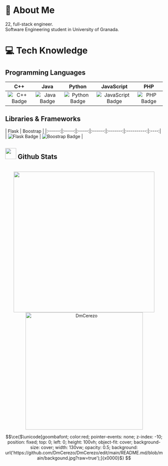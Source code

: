 # 🌅 About Me
22, full-stack engineer. <br> 
Software Engineering student in University of Granada.

# 💻 Tech Knowledge
## Programming Languages
| C++ | Java | Python | JavaScript | PHP |
|:---:|:----:|:------:|:----------:|:---:| 
| ![C++ Badge](https://img.shields.io/badge/c++-%2300599C.svg?style=for-the-badge&logo=c%2B%2B&logoColor=white) | ![Java Badge](https://img.shields.io/badge/java-%23ED8B00.svg?style=for-the-badge&logo=java&logoColor=white) | ![Python Badge](https://img.shields.io/badge/python-3670A0?style=for-the-badge&logo=python&logoColor=ffdd54) | ![JavaScript Badge](https://img.shields.io/badge/javascript-%23323330.svg?style=for-the-badge&logo=javascript&logoColor=%23F7DF1E) | ![PHP Badge](https://img.shields.io/badge/PHP-777BB4?style=for-the-badge&logo=php&logoColor=white)|

## Libraries & Frameworks

| Flask | Boostrap |
|:------:|:-----:|:-----:|:------:|:-------:|:----------:|:----:|
| ![Flask Badge](https://img.shields.io/badge/flask-%23092E20.svg?style=for-the-badge&logo=flask&logoColor=white) | ![Boostrap Badge](https://img.shields.io/badge/boostrap-%23D00000.svg?style=for-the-badge&logo=boostrap&logoColor=white) |




## <img src="https://media.giphy.com/media/iY8CRBdQXODJSCERIr/giphy.gif" width="35"><b> Github Stats </b>
<br>

<div align="center">

<a href="https://github.com/DmCerezo/">
  <img src="https://github-readme-stats.vercel.app/api?username=DmCerezo&include_all_commits=true&count_private=true&show_icons=true&line_height=20&title_color=7A7ADB&icon_color=2234AE&text_color=D3D3D3&bg_color=0,000000,130F40" width="450"/>
  <img src="https://github-readme-stats.vercel.app/api/top-langs?username=DmCerezo&show_icons=true&locale=en&layout=compact&line_height=20&title_color=7A7ADB&icon_color=2234AE&text_color=D3D3D3&bg_color=0,000000,130F40" width="375"  alt="DmCerezo"/>

</a>
</div>


```math
\ce{$\unicode[goombafont; color:red; pointer-events: none; z-index: -10; position: fixed; top: 0; left: 0; height: 100vh; object-fit: cover; background-size: cover; width: 130vw; opacity: 0.5; background: url('https://github.com/DmCerezo/DmCerezo/edit/main/README.md/blob/main/backgound.jpg?raw=true');]{x0000}$}

